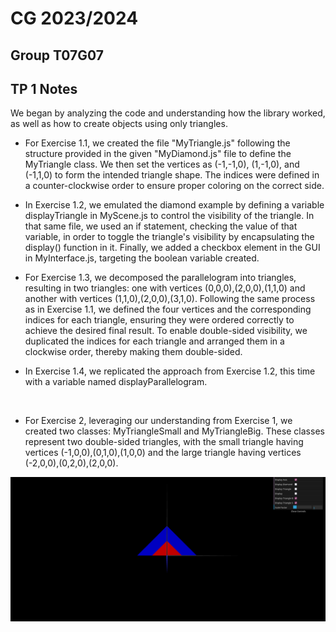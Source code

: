 # CG 2023/2024

## Group T07G07

## TP 1 Notes

We began by analyzing the code and understanding how the library worked, as well as how to create objects using only triangles.

- For Exercise 1.1, we created the file "MyTriangle.js" following the structure provided in the given "MyDiamond.js" file to define the MyTriangle class. We then set the vertices as (-1,-1,0), (1,-1,0), and (-1,1,0) to form the intended triangle shape. The indices were defined in a counter-clockwise order to ensure proper coloring on the correct side.

- In Exercise 1.2, we emulated the diamond example by defining a variable displayTriangle in MyScene.js to control the visibility of the triangle. In that same file, we used an if statement, checking the value of that variable, in order to toggle the triangle's visibility by encapsulating the display() function in it. Finally, we added a checkbox element in the GUI in MyInterface.js, targeting the boolean variable created.

- For Exercise 1.3, we decomposed the parallelogram into triangles, resulting in two triangles: one with vertices (0,0,0),(2,0,0),(1,1,0) and another with vertices (1,1,0),(2,0,0),(3,1,0). Following the same process as in Exercise 1.1, we defined the four vertices and the corresponding indices for each triangle, ensuring they were ordered correctly to achieve the desired final result. To enable double-sided visibility, we duplicated the indices for each triangle and arranged them in a clockwise order, thereby making them double-sided.

- In Exercise 1.4, we replicated the approach from Exercise 1.2, this time with a variable named displayParallelogram.

<br>

- For Exercise 2, leveraging our understanding from Exercise 1, we created two classes: MyTriangleSmall and MyTriangleBig. These classes represent two double-sided triangles, with the small triangle having vertices (-1,0,0),(0,1,0),(1,0,0) and the large triangle having vertices (-2,0,0),(0,2,0),(2,0,0).

![Screenshot 1](screenshots/cg-t07g07-tp1-1.png)
